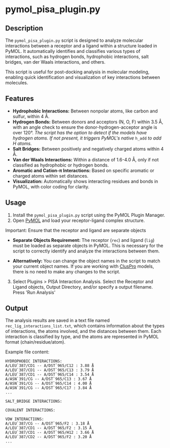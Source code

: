 # pymol_pisa_plugin.py

## Description

The `pymol_pisa_plugin.py` script is designed to analyze molecular interactions between a receptor and a ligand within a structure loaded in PyMOL. It automatically identifies and classifies various types of interactions, such as hydrogen bonds, hydrophobic interactions, salt bridges, van der Waals interactions, and others.

This script is useful for post-docking analysis in molecular modeling, enabling quick identification and visualization of key interactions between molecules.

## Features

- **Hydrophobic Interactions:** Between nonpolar atoms, like carbon and sulfur, within 4 Å.
- **Hydrogen Bonds:** Between donors and acceptors (N, O, F) within 3.5 Å, with an angle check to ensure the donor-hydrogen-acceptor angle is over 120°. *The script has the option to detect if the models have hydrogen atoms. If not present, it triggers PyMOL's native* `h_add` *to add H atoms.*
- **Salt Bridges:** Between positively and negatively charged atoms within 4 Å.
- **Van der Waals Interactions:** Within a distance of 1.6-4.0 Å, only if not classified as hydrophobic or hydrogen bonds.
- **Aromatic and Cation-π Interactions:** Based on specific aromatic or charged atoms within set distances.
- **Visualization:** Automatically shows interacting residues and bonds in PyMOL, with color coding for clarity.

## Usage

1. Install the `pymol_pisa_plugin.py` script using the PyMOL Plugin Manager.
2. Open [PyMOL](https://pymol.org/2/)  and load your receptor-ligand complex structure.

 Important: Ensure that the receptor and ligand are separate objects

- **Separate Objects Requirement:** The receptor (`rec`) and ligand (`lig`) must be loaded as separate objects in PyMOL. This is necessary for the script to correctly identify and analyze the interactions between them.

- **Alternatively:** You can change the object names in the script to match your current object names. If you are working with [ClusPro](https://cluspro.bu.edu/) models, there is no need to make any changes to the script.

3. Select Plugins > PISA Interaction Analysis. Select the Receptor and Ligand objects, Output Directory, and/or specify a output filename. Press 'Run Analysis'

## Output
The analysis results are saved in a text file named `rec_lig_interactions_list.txt`, which contains information about the types of interactions, the atoms involved, and the distances between them. Each interaction is classified by type, and the atoms are represented in PyMOL format (chain/residue/atom).

Example file content:

```
HYDROPHOBIC INTERACTIONS:
A/LEU`387/CD1 -- A/DST`965/C12 : 3.88 Å
A/LEU`387/CD1 -- A/DST`965/C13 : 3.79 Å
A/LEU`387/CD1 -- A/DST`965/C14 : 3.54 Å
A/ASN`391/CG -- A/DST`965/C13 : 3.67 Å
A/ASN`391/CG -- A/DST`965/C14 : 4.00 Å
A/ASN`391/CG -- A/DST`965/C17 : 3.84 Å
...

SALT_BRIDGE INTERACTIONS:

COVALENT INTERACTIONS:

VDW INTERACTIONS:
A/LEU`387/CG -- A/DST`965/F2 : 3.18 Å
A/LEU`387/CD1 -- A/DST`965/F2 : 3.15 Å
A/LEU`387/CD1 -- A/DST`965/H12 : 3.66 Å
A/LEU`387/CD2 -- A/DST`965/F2 : 3.20 Å
...
```
